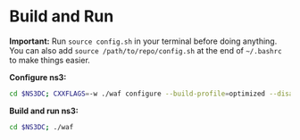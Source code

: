 



# Build and Run

**Important:** Run `source config.sh` in your terminal before doing anything. You can also add `source /path/to/repo/config.sh` at the end of `~/.bashrc` to make things easier.

**Configure ns3:**

```bash
cd $NS3DC; CXXFLAGS=-w ./waf configure --build-profile=optimized --disable-example --disable-tests --disable-python
```
**Build and run ns3:**

```bash
cd $NS3DC; ./waf
```